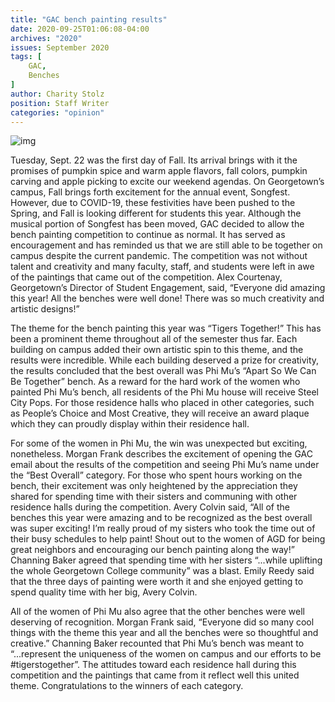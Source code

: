 ```yaml
---
title: "GAC bench painting results"
date: 2020-09-25T01:06:08-04:00
archives: "2020"
issues: September 2020
tags: [
    GAC,
    Benches
]
author: Charity Stolz
position: Staff Writer
categories: "opinion"
---
```


![img](/post/bench.jpg)

Tuesday, Sept. 22 was the first day of Fall. Its arrival brings with it the promises of pumpkin spice and warm apple flavors, fall colors, pumpkin carving and apple picking to excite our weekend agendas. On Georgetown’s campus, Fall brings forth excitement for the annual event, Songfest. However, due to COVID-19, these festivities have been pushed to the Spring, and Fall is looking different for students this year. Although the musical portion of Songfest has been moved, GAC decided to allow the bench painting competition to continue as normal. It has served as encouragement and has reminded us that we are still able to be together on campus despite the current pandemic. The competition was not without talent and creativity and many faculty, staff, and students were left in awe of the paintings that came out of the competition. Alex Courtenay, Georgetown’s Director of Student Engagement, said, “Everyone did amazing this year! All the benches were well done! There was so much creativity and artistic designs!”

The theme for the bench painting this year was “Tigers Together!” This has been a prominent theme throughout all of the semester thus far. Each building on campus added their own artistic spin to this theme, and the results were incredible. While each building deserved a prize for creativity, the results concluded that the best overall was Phi Mu’s “Apart So We Can Be Together” bench. As a reward for the hard work of the women who painted Phi Mu’s bench, all residents of the Phi Mu house will receive Steel City Pops. For those residence halls who placed in other categories, such as People’s Choice and Most Creative, they will receive an award plaque which they can proudly display within their residence hall.

For some of the women in Phi Mu, the win was unexpected but exciting, nonetheless. Morgan Frank describes the excitement of opening the GAC email about the results of the competition and seeing Phi Mu’s name under the “Best Overall” category. For those who spent hours working on the bench, their excitement was only heightened by the appreciation they shared for spending time with their sisters and communing with other residence halls during the competition. Avery Colvin said, “All of the benches this year were amazing and to be recognized as the best overall was super exciting! I’m really proud of my sisters who took the time out of their busy schedules to help paint! Shout out to the women of AGD for being great neighbors and encouraging our bench painting along the way!” Channing Baker agreed that spending time with her sisters “...while uplifting the whole Georgetown College community” was a blast. Emily Reedy said that the three days of painting were worth it and she enjoyed getting to spend quality time with her big, Avery Colvin.

All of the women of Phi Mu also agree that the other benches were well deserving of recognition. Morgan Frank said, “Everyone did so many cool things with the theme this year and all the benches were so thoughtful and creative.” Channing Baker recounted that Phi Mu’s bench was meant to “...represent the uniqueness of the women on campus and our efforts to be #tigerstogether”. The attitudes toward each residence hall during this competition and the paintings that came from it reflect well this united theme. Congratulations to the winners of each category.